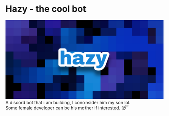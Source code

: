 # Hazy - the cool bot
![test](/images/hazy.png)
A discord bot that i am building, I cononsider him my son lol.<br>
Some female developer can be his mother if interested. 😴
